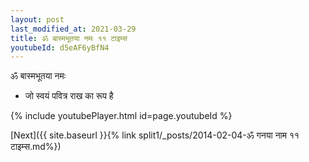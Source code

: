 ```yaml
---
layout: post
last_modified_at: 2021-03-29
title: ॐ बास्मभूतया नमः ११ टाइम्स
youtubeId: d5eAF6yBfN4
---
```

 
 
 ॐ बास्मभूतया नमः  
 
 -  जो स्वयं पवित्र राख का रूप है 
 
  
 
  
 
 
 
 
 
 


{% include youtubePlayer.html id=page.youtubeId %}
 
[Next]({{ site.baseurl }}{% link  split1/_posts/2014-02-04-ॐ गनया नाम  ११ टाइम्स.md%})
 
